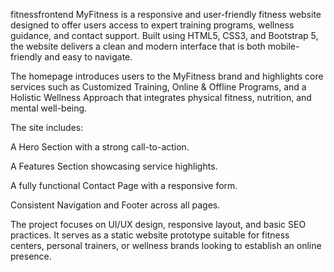 fitnessfrontend
MyFitness is a responsive and user-friendly fitness website designed to offer users access to expert training programs, wellness guidance, and contact support. Built using HTML5, CSS3, and Bootstrap 5, the website delivers a clean and modern interface that is both mobile-friendly and easy to navigate.

The homepage introduces users to the MyFitness brand and highlights core services such as Customized Training, Online & Offline Programs, and a Holistic Wellness Approach that integrates physical fitness, nutrition, and mental well-being.

The site includes:

A Hero Section with a strong call-to-action.

A Features Section showcasing service highlights.

A fully functional Contact Page with a responsive form.

Consistent Navigation and Footer across all pages.

The project focuses on UI/UX design, responsive layout, and basic SEO practices. It serves as a static website prototype suitable for fitness centers, personal trainers, or wellness brands looking to establish an online presence.
